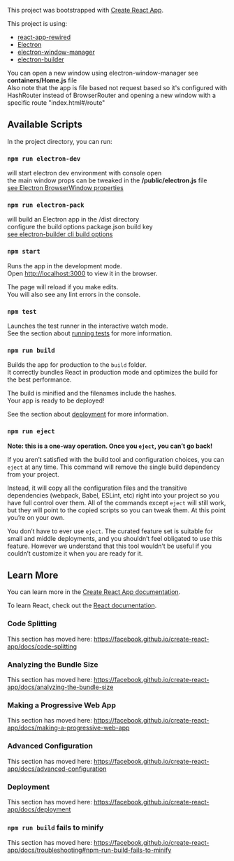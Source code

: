 This project was bootstrapped with [Create React App](https://github.com/facebook/create-react-app).

This project is using:
- [react-app-rewired](https://github.com/timarney/react-app-rewired)
- [Electron](https://github.com/electron/electron)
- [electron-window-manager](https://github.com/tamkeen-tms/electron-window-manager)
- [electron-builder](https://www.electron.build/)

You can open a new window using electron-window-manager see __containers/Home.js__ file<br />
Also note that the app is file based not request based so it's configured with HashRouter instead of BrowserRouter and opening a new window with a specific route "index.html#/route"

## Available Scripts

In the project directory, you can run:

### `npm run electron-dev`
will start electron dev environment with console open<br />
the main window props can be tweaked in the __/public/electron.js__ file<br />
[see Electron BrowserWindow properties](https://www.electronjs.org/docs/api/browser-window) 

### `npm run electron-pack`
will build an Electron app in the /dist directory<br />
configure the build options package.json build key<br />
[see electron-builder cli build options](https://www.electron.build/cli)

### `npm start`

Runs the app in the development mode.<br />
Open [http://localhost:3000](http://localhost:3000) to view it in the browser.

The page will reload if you make edits.<br />
You will also see any lint errors in the console.

### `npm test`

Launches the test runner in the interactive watch mode.<br />
See the section about [running tests](https://facebook.github.io/create-react-app/docs/running-tests) for more information.

### `npm run build`

Builds the app for production to the `build` folder.<br />
It correctly bundles React in production mode and optimizes the build for the best performance.

The build is minified and the filenames include the hashes.<br />
Your app is ready to be deployed!

See the section about [deployment](https://facebook.github.io/create-react-app/docs/deployment) for more information.

### `npm run eject`

**Note: this is a one-way operation. Once you `eject`, you can’t go back!**

If you aren’t satisfied with the build tool and configuration choices, you can `eject` at any time. This command will remove the single build dependency from your project.

Instead, it will copy all the configuration files and the transitive dependencies (webpack, Babel, ESLint, etc) right into your project so you have full control over them. All of the commands except `eject` will still work, but they will point to the copied scripts so you can tweak them. At this point you’re on your own.

You don’t have to ever use `eject`. The curated feature set is suitable for small and middle deployments, and you shouldn’t feel obligated to use this feature. However we understand that this tool wouldn’t be useful if you couldn’t customize it when you are ready for it.

## Learn More

You can learn more in the [Create React App documentation](https://facebook.github.io/create-react-app/docs/getting-started).

To learn React, check out the [React documentation](https://reactjs.org/).

### Code Splitting

This section has moved here: https://facebook.github.io/create-react-app/docs/code-splitting

### Analyzing the Bundle Size

This section has moved here: https://facebook.github.io/create-react-app/docs/analyzing-the-bundle-size

### Making a Progressive Web App

This section has moved here: https://facebook.github.io/create-react-app/docs/making-a-progressive-web-app

### Advanced Configuration

This section has moved here: https://facebook.github.io/create-react-app/docs/advanced-configuration

### Deployment

This section has moved here: https://facebook.github.io/create-react-app/docs/deployment

### `npm run build` fails to minify

This section has moved here: https://facebook.github.io/create-react-app/docs/troubleshooting#npm-run-build-fails-to-minify
